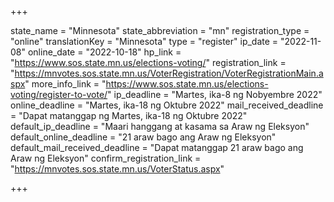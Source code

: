+++

state_name = "Minnesota"
state_abbreviation = "mn"
registration_type = "online"
translationKey = "Minnesota"
type = "register"
ip_date = "2022-11-08"
online_date = "2022-10-18"
hp_link = "https://www.sos.state.mn.us/elections-voting/"
registration_link = "https://mnvotes.sos.state.mn.us/VoterRegistration/VoterRegistrationMain.aspx"
more_info_link = "https://www.sos.state.mn.us/elections-voting/register-to-vote/"
ip_deadline = "Martes, ika-8 ng Nobyembre 2022"
online_deadline = "Martes, ika-18 ng Oktubre 2022"
mail_received_deadline = "Dapat matanggap ng Martes, ika-18 ng Oktubre 2022"
default_ip_deadline = "Maari hanggang at kasama sa  Araw ng Eleksyon"
default_online_deadline = "21 araw bago ang Araw ng Eleksyon"
default_mail_received_deadline = "Dapat matanggap 21 araw bago ang Araw ng Eleksyon"
confirm_registration_link = "https://mnvotes.sos.state.mn.us/VoterStatus.aspx"

+++